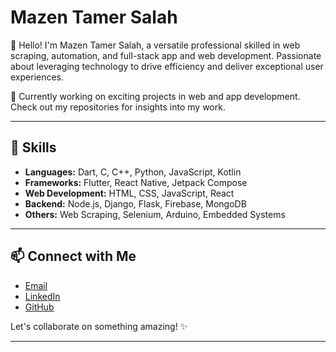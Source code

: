 # Mazen Tamer Salah

👋 Hello! I'm Mazen Tamer Salah, a versatile professional skilled in web scraping, automation, and full-stack app and web development. Passionate about leveraging technology to drive efficiency and deliver exceptional user experiences.

💼 Currently working on exciting projects in web and app development. Check out my repositories for insights into my work.

---

## 🔨 Skills

- **Languages:** Dart, C, C++, Python, JavaScript, Kotlin
- **Frameworks:** Flutter, React Native, Jetpack Compose
- **Web Development:** HTML, CSS, JavaScript, React
- **Backend:** Node.js, Django, Flask, Firebase, MongoDB
- **Others:** Web Scraping, Selenium, Arduino, Embedded Systems

---

## 📫 Connect with Me

- [Email](mailto:mazentamer3056@gmail.com)
- [LinkedIn](https://www.linkedin.com/in/mazen3056/)
- [GitHub](https://github.com/mazen-salah)

Let's collaborate on something amazing! ✨

---
